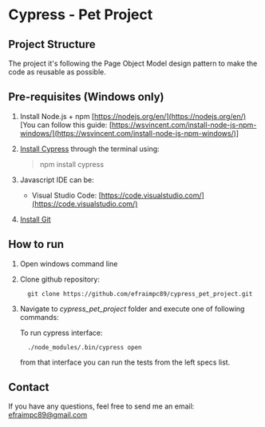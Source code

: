 # Cypress - Pet Project

## Project Structure

The project it's following the Page Object Model design pattern to make the code as reusable as possible.

## Pre-requisites (Windows only)

1. Install Node.js + npm [https://nodejs.org/en/](https://nodejs.org/en/)  
[You can follow this guide: [https://wsvincent.com/install-node-js-npm-windows/](https://wsvincent.com/install-node-js-npm-windows/)]  
  
2. [Install Cypress](https://www.cypress.io/) through the terminal using:
	>npm install cypress
  
3. Javascript IDE can be:  
	- Visual Studio Code: [https://code.visualstudio.com/](https://code.visualstudio.com/)  
  
4. [Install Git](https://git-scm.com/downloads)

## How to run 

1. Open windows command line
2. Clone github repository: 

		 git clone https://github.com/efraimpc89/cypress_pet_project.git
3. Navigate to *cypress_pet_project* folder and execute one of following commands:
	
	To run cypress interface:

		 ./node_modules/.bin/cypress open

    from that interface you can run the tests from the left specs list.

## Contact

If you have any questions, feel free to send me an email:
efraimpc89@gmail.com

```
